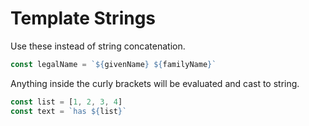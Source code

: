 # Template Strings
Use these instead of string concatenation.

```js
const legalName = `${givenName} ${familyName}`
```

Anything inside the curly brackets will be evaluated and cast to string.

```js
const list = [1, 2, 3, 4]
const text = `has ${list}`
```
